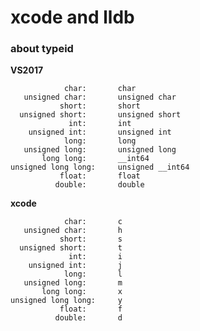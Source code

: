 # xcode and lldb

### about typeid
**VS2017**

                char:       char
       unsigned char:       unsigned char
               short:       short
      unsigned short:       unsigned short
                 int:       int
        unsigned int:       unsigned int
                long:       long
       unsigned long:       unsigned long
           long long:       __int64
    unsigned long long:     unsigned __int64
               float:       float
              double:       double

**xcode**

                char:       c
       unsigned char:       h
               short:       s
      unsigned short:       t
                 int:       i
        unsigned int:       j
                long:       l
       unsigned long:       m
           long long:       x
    unsigned long long:     y
               float:       f
              double:       d

